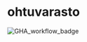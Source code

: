 # ohtuvarasto

![GHA_workflow_badge](https://github.com/Outisal/ohtuvarasto/workflows/CI/badge.svg)
